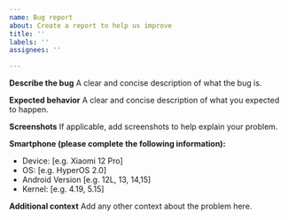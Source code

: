 ```yaml
---
name: Bug report
about: Create a report to help us improve
title: ''
labels: ''
assignees: ''

---
```


**Describe the bug**
A clear and concise description of what the bug is.

**Expected behavior**
A clear and concise description of what you expected to happen.

**Screenshots**
If applicable, add screenshots to help explain your problem.

**Smartphone (please complete the following information):**
 - Device: [e.g. Xiaomi 12 Pro]
 - OS: [e.g. HyperOS 2.0]
 - Android Version [e.g. 12L, 13, 14,15]
 - Kernel: [e.g. 4.19, 5.15]


**Additional context**
Add any other context about the problem here.
